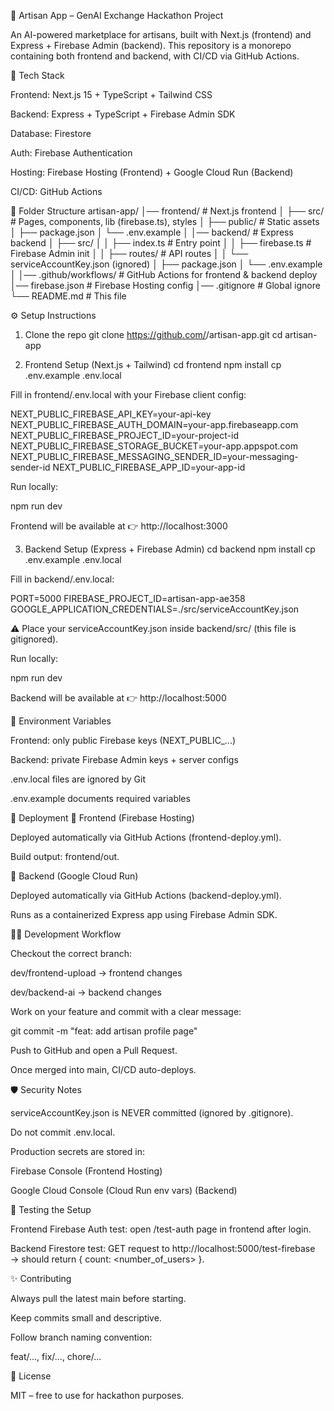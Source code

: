 🎨 Artisan App – GenAI Exchange Hackathon Project

An AI-powered marketplace for artisans, built with Next.js (frontend) and Express + Firebase Admin (backend).
This repository is a monorepo containing both frontend and backend, with CI/CD via GitHub Actions.

🚀 Tech Stack

Frontend: Next.js 15 + TypeScript + Tailwind CSS

Backend: Express + TypeScript + Firebase Admin SDK

Database: Firestore

Auth: Firebase Authentication

Hosting: Firebase Hosting (Frontend) + Google Cloud Run (Backend)

CI/CD: GitHub Actions

📂 Folder Structure
artisan-app/
│── frontend/              # Next.js frontend
│   ├── src/               # Pages, components, lib (firebase.ts), styles
│   ├── public/            # Static assets
│   ├── package.json
│   └── .env.example
│
│── backend/               # Express backend
│   ├── src/
│   │   ├── index.ts       # Entry point
│   │   ├── firebase.ts    # Firebase Admin init
│   │   ├── routes/        # API routes
│   │   └── serviceAccountKey.json (ignored)
│   ├── package.json
│   └── .env.example
│
│── .github/workflows/     # GitHub Actions for frontend & backend deploy
│── firebase.json          # Firebase Hosting config
│── .gitignore             # Global ignore
└── README.md              # This file

⚙️ Setup Instructions
1. Clone the repo
git clone https://github.com/<your-org>/artisan-app.git
cd artisan-app

2. Frontend Setup (Next.js + Tailwind)
cd frontend
npm install
cp .env.example .env.local


Fill in frontend/.env.local with your Firebase client config:

NEXT_PUBLIC_FIREBASE_API_KEY=your-api-key
NEXT_PUBLIC_FIREBASE_AUTH_DOMAIN=your-app.firebaseapp.com
NEXT_PUBLIC_FIREBASE_PROJECT_ID=your-project-id
NEXT_PUBLIC_FIREBASE_STORAGE_BUCKET=your-app.appspot.com
NEXT_PUBLIC_FIREBASE_MESSAGING_SENDER_ID=your-messaging-sender-id
NEXT_PUBLIC_FIREBASE_APP_ID=your-app-id


Run locally:

npm run dev


Frontend will be available at 👉 http://localhost:3000

3. Backend Setup (Express + Firebase Admin)
cd backend
npm install
cp .env.example .env.local


Fill in backend/.env.local:

PORT=5000
FIREBASE_PROJECT_ID=artisan-app-ae358
GOOGLE_APPLICATION_CREDENTIALS=./src/serviceAccountKey.json


⚠️ Place your serviceAccountKey.json inside backend/src/ (this file is gitignored).

Run locally:

npm run dev


Backend will be available at 👉 http://localhost:5000

🔑 Environment Variables

Frontend: only public Firebase keys (NEXT_PUBLIC_...)

Backend: private Firebase Admin keys + server configs

.env.local files are ignored by Git

.env.example documents required variables

🚀 Deployment
🔹 Frontend (Firebase Hosting)

Deployed automatically via GitHub Actions (frontend-deploy.yml).

Build output: frontend/out.

🔹 Backend (Google Cloud Run)

Deployed automatically via GitHub Actions (backend-deploy.yml).

Runs as a containerized Express app using Firebase Admin SDK.

👩‍💻 Development Workflow

Checkout the correct branch:

dev/frontend-upload → frontend changes

dev/backend-ai → backend changes

Work on your feature and commit with a clear message:

git commit -m "feat: add artisan profile page"


Push to GitHub and open a Pull Request.

Once merged into main, CI/CD auto-deploys.

🛡️ Security Notes

serviceAccountKey.json is NEVER committed (ignored by .gitignore).

Do not commit .env.local.

Production secrets are stored in:

Firebase Console (Frontend Hosting)

Google Cloud Console (Cloud Run env vars) (Backend)

🧪 Testing the Setup

Frontend Firebase Auth test: open /test-auth page in frontend after login.

Backend Firestore test: GET request to
http://localhost:5000/test-firebase
→ should return { count: <number_of_users> }.

✨ Contributing

Always pull the latest main before starting.

Keep commits small and descriptive.

Follow branch naming convention:

feat/..., fix/..., chore/...

📌 License

MIT – free to use for hackathon purposes.